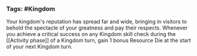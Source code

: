 ### Tags: #Kingdom

Your kingdom's reputation has spread far and wide, bringing in visitors to behold the spectacle of your greatness and pay their respects. Whenever you achieve a critical success on any Kingdom skill check during the [[Activity phase]] of a Kingdom turn, gain 1 bonus Resource Die at the start of your next Kingdom turn.
